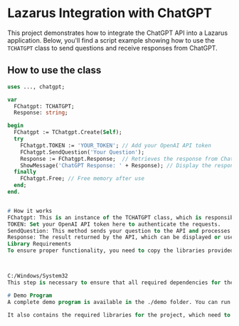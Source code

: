 # Lazarus Integration with ChatGPT

This project demonstrates how to integrate the ChatGPT API into a Lazarus application. Below, you'll find a script example showing how to use the `TCHATGPT` class to send questions and receive responses from ChatGPT.

## How to use the class

```pascal
uses ..., chatgpt;

var
  FChatgpt: TCHATGPT;
  Response: string;

begin
  FChatgpt := TChatgpt.Create(Self);
  try
    FChatgpt.TOKEN := 'YOUR_TOKEN'; // Add your OpenAI API token
    FChatgpt.SendQuestion('Your Question');
    Response := FChatgpt.Response;  // Retrieves the response from ChatGPT
    ShowMessage('ChatGPT Response: ' + Response); // Display the response in a message dialog
  finally
    FChatgpt.Free; // Free memory after use
  end;
end.


# How it works
FChatgpt: This is an instance of the TCHATGPT class, which is responsible for communicating with the ChatGPT API.
TOKEN: Set your OpenAI API token here to authenticate the requests.
SendQuestion: This method sends your question to the API and processes the response.
Response: The result returned by the API, which can be displayed or used further in your program.
Library Requirements
To ensure proper functionality, you need to copy the libraries provided in the demo folder to the following system directory:



C:/Windows/System32
This step is necessary to ensure that all required dependencies for the TCHATGPT class and API communication are properly available.

# Demo Program
A complete demo program is available in the ./demo folder. You can run this demo to see how the TCHATGPT class works in a real application.

It also contains the required libraries for the project, which need to be copied to C:/Windows/System32 as described in the Library Requirements section.
